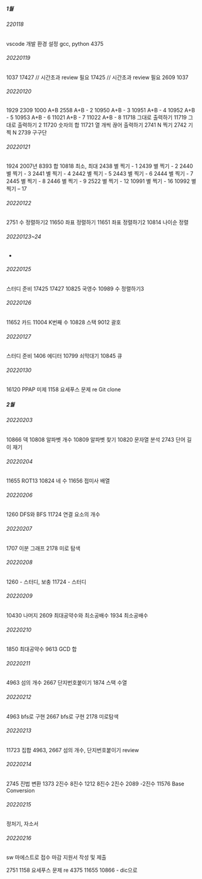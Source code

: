 ##### 1월
###### 220118
vscode 개발 환경 설정
gcc, python
4375

###### 20220119
1037
17427 // 시간초과 review 필요
17425 // 시간초과 review 필요
2609
1037

###### 20220120
1929
2309
1000   A+B 
2558   A+B - 2 
10950   A+B - 3 
10951   A+B - 4 
10952   A+B - 5 
10953   A+B - 6 
11021   A+B - 7 
11022   A+B - 8 
11718   그대로 출력하기
11719   그대로 출력하기 2 
11720   숫자의 합
11721   열 개씩 끊어 출력하기
2741   N 찍기 
2742   기찍 N 
2739   구구단 

###### 20220121
1924   2007년 
8393   합
10818   최소, 최대
2438   별 찍기 - 1 
2439   별 찍기 - 2 
2440   별 찍기 - 3 
2441   별 찍기 - 4 
2442   별 찍기 - 5
2443   별 찍기 - 6
2444   별 찍기 - 7
2445   별 찍기 - 8
2446   별 찍기 - 9
2522   별 찍기 - 12
10991   별 찍기 - 16
10992   별 찍기 – 17

###### 20220122
2751 수 정렬하기2
11650 좌표 정렬하기
11651 좌표 정렬하기2
10814 나이순 정렬

###### 20220123~24
-

###### 20220125
스터디 준비
17425
17427
10825 국영수
10989 수 정렬하기3

###### 20220126
11652 카드
11004 K번째 수
10828 스택
9012 괄호

###### 20220127
스터디 준비
1406 에디터
10799 쇠막대기
10845 큐

###### 20220130
16120 PPAP 미제
1158 요세푸스 문제 re
Git clone


##### 2월
###### 20220203
10866 덱
10808 알파벳 개수
10809 알파벳 찾기
10820 문자열 분석
2743 단어 길이 재기

###### 20220204
11655 ROT13
10824 네 수
11656 접미사 배열

###### 20220206
1260 DFS와 BFS
11724 연결 요소의 개수

###### 20220207
1707 이분 그래프
2178 미로 탐색

###### 20220208
1260 - 스터디, 보충
11724 - 스터디

###### 20220209
10430 나머지
2609 최대공약수와 최소공배수
1934 최소공배수

###### 20220210
1850 최대공약수
9613 GCD 합

###### 20220211
4963 섬의 개수
2667 단지번호붙이기
1874 스택 수열

###### 20220212
4963 bfs로 구현
2667 bfs로 구현
2178 미로탐색

###### 20220213
11723 집합
4963, 2667 섬의 개수, 단지번호붙이기 review

###### 20220214
2745 진법 변환
1373 2진수 8진수
1212 8진수 2진수
2089 -2진수
11576 Base Conversion

###### 20220215
정처기, 자소서

###### 20220216
sw 마에스트로 접수 마감
지원서 작성 및 제출

<!-- 오답정리 -->
2751
1158 요세푸스 문제 re
4375
11655
10866 - dic으로